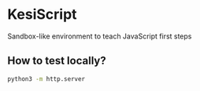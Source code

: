 # KesiScript

Sandbox-like environment to teach JavaScript first steps

## How to test locally?

```bash
python3 -m http.server
```